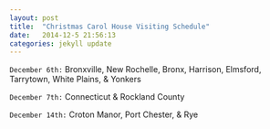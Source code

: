 ```yaml
---
layout: post
title:  "Christmas Carol House Visiting Schedule"
date:   2014-12-5 21:56:13
categories: jekyll update
---
```

`December 6th:` Bronxville, New Rochelle, Bronx, Harrison, Elmsford, Tarrytown, White Plains, & Yonkers

`December 7th:` Connecticut & Rockland County

`December 14th:` Croton Manor, Port Chester, & Rye
